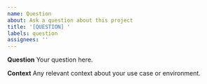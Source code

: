 ```yaml
---
name: Question
about: Ask a question about this project
title: '[QUESTION] '
labels: question
assignees: ''
---
```


**Question**
Your question here.

**Context**
Any relevant context about your use case or environment.
